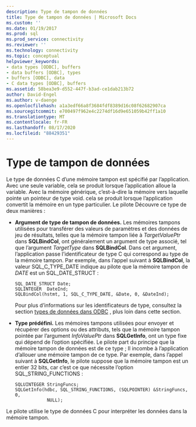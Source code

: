 ```yaml
---
description: Type de tampon de données
title: Type de tampon de données | Microsoft Docs
ms.custom: ''
ms.date: 01/19/2017
ms.prod: sql
ms.prod_service: connectivity
ms.reviewer: ''
ms.technology: connectivity
ms.topic: conceptual
helpviewer_keywords:
- data types [ODBC], buffers
- data buffers [ODBC], types
- buffers [ODBC], data
- C data types [ODBC], buffers
ms.assetid: 58bea3e9-d552-447f-b3ad-ce1dab213b72
author: David-Engel
ms.author: v-daenge
ms.openlocfilehash: a1a3edf66a8f3684fdf8389d16c08f62682907ca
ms.sourcegitcommit: e700497f962e4c2274df16d9e651059b42ff1a10
ms.translationtype: MT
ms.contentlocale: fr-FR
ms.lasthandoff: 08/17/2020
ms.locfileid: "88429351"
---
```

# <a name="data-buffer-type"></a>Type de tampon de données
Le type de données C d’une mémoire tampon est spécifié par l’application. Avec une seule variable, cela se produit lorsque l’application alloue la variable. Avec la mémoire générique, c’est-à-dire la mémoire vers laquelle pointe un pointeur de type void. cela se produit lorsque l’application convertit la mémoire en un type particulier. Le pilote Découvre ce type de deux manières :  
  
-   **Argument de type de tampon de données.** Les mémoires tampons utilisées pour transférer des valeurs de paramètres et des données de jeu de résultats, telles que la mémoire tampon liée à *TargetValuePtr* dans **SQLBindCol**, ont généralement un argument de type associé, tel que l’argument *TargetType* dans **SQLBindCol**. Dans cet argument, l’application passe l’identificateur de type C qui correspond au type de la mémoire tampon. Par exemple, dans l’appel suivant à **SQLBindCol**, la valeur SQL_C_TYPE_DATE indique au pilote que la mémoire tampon de *DATE* est un SQL_DATE_STRUCT :  
  
    ```  
    SQL_DATE_STRUCT Date;  
    SQLINTEGER  DateInd;  
    SQLBindCol(hstmt, 1, SQL_C_TYPE_DATE, &Date, 0, &DateInd);  
    ```  
  
     Pour plus d’informations sur les identificateurs de type, consultez la section [types de données dans ODBC](../../../odbc/reference/develop-app/data-types-in-odbc.md) , plus loin dans cette section.  
  
-   **Type prédéfini.** Les mémoires tampons utilisées pour envoyer et récupérer des options ou des attributs, tels que la mémoire tampon pointée par l’argument *InfoValuePtr* dans **SQLGetInfo**, ont un type fixe qui dépend de l’option spécifiée. Le pilote part du principe que la mémoire tampon de données est de ce type ; Il incombe à l’application d’allouer une mémoire tampon de ce type. Par exemple, dans l’appel suivant à **SQLGetInfo**, le pilote suppose que la mémoire tampon est un entier 32 bits, car c’est ce que nécessite l’option SQL_STRING_FUNCTIONS :  
  
    ```  
    SQLUINTEGER StringFuncs;  
    SQLGetInfo(hdbc, SQL_STRING_FUNCTIONS, (SQLPOINTER) &StringFuncs, 0,  
                NULL);  
    ```  
  
 Le pilote utilise le type de données C pour interpréter les données dans la mémoire tampon.
